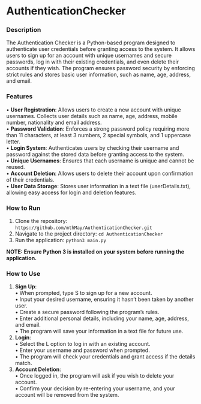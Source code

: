 # AuthenticationChecker
### Description
The Authentication Checker is a Python-based program designed to authenticate user credentials before granting access to the system. It allows users to sign up for an account with unique usernames and secure passwords, log in with their existing credentials, and even delete their accounts if they wish. The program ensures password security by enforcing strict rules and stores basic user information, such as name, age, address, and email.

### Features
• **User Registration**: Allows users to create a new account with unique usernames. Collects user details such as name, age, address, mobile number, nationality and email address.<br>
• **Password Validation**: Enforces a strong password policy requiring more than 11 characters, at least 3 numbers, 2 special symbols, and 1 uppercase letter.<br>
• **Login System**: Authenticates users by checking their username and password against the stored data before granting access to the system.<br>
• **Unique Usernames**: Ensures that each username is unique and cannot be reused.<br>
• **Account Deletion**: Allows users to delete their account upon confirmation of their credentials.<br>
• **User Data Storage**: Stores user information in a text file (userDetails.txt), allowing easy access for login and deletion features.<br>

### How to Run
1. Clone the repository:
   ```https://github.com/mthMay/AuthenticationChecker.git```
2. Navigate to the project directory:
   ```cd AuthenticationChecker```
3. Run the application:
   ```python3 main.py```

**NOTE: Ensure Python 3 is installed on your system before running the application.**

### How to Use
1. **Sign Up**:<br>
• When prompted, type S to sign up for a new account.<br>
• Input your desired username, ensuring it hasn’t been taken by another user.<br>
• Create a secure password following the program’s rules.<br>
• Enter additional personal details, including your name, age, address, and email.<br>
• The program will save your information in a text file for future use.
2. **Login**:<br>
• Select the L option to log in with an existing account.<br>
• Enter your username and password when prompted.<br>
• The program will check your credentials and grant access if the details match.
3. **Account Deletion**:<br>
• Once logged in, the program will ask if you wish to delete your account.<br>
• Confirm your decision by re-entering your username, and your account will be removed from the system.
